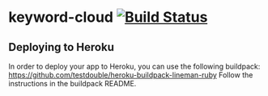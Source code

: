 keyword-cloud [![Build Status](https://travis-ci.org/asakin/keyword-cloud.png?branch=master)](https://travis-ci.org/asakin/keyword-cloud)
=============

Deploying to Heroku
-------------------
In order to deploy your app to Heroku, you can use the following buildpack: https://github.com/testdouble/heroku-buildpack-lineman-ruby
Follow the instructions in the buildpack README.

